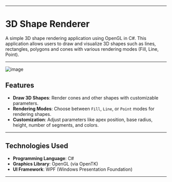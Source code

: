 

---

# 3D Shape Renderer

A simple 3D shape rendering application using OpenGL in C#. This application allows users to draw and visualize 3D shapes such as lines, rectangles, polygons and cones with various rendering modes (Fill, Line, Point).

---

![image](https://github.com/user-attachments/assets/85ad8a13-ae63-4ac8-bbda-c0a4d9cec66f)

## Features

- **Draw 3D Shapes**: Render cones and other shapes with customizable parameters.
- **Rendering Modes**: Choose between `Fill`, `Line`, or `Point` modes for rendering shapes.
- **Customization**: Adjust parameters like apex position, base radius, height, number of segments, and colors.

---

## Technologies Used

- **Programming Language**: C#
- **Graphics Library**: OpenGL (via OpenTK)
- **UI Framework**: WPF (Windows Presentation Foundation)

---
